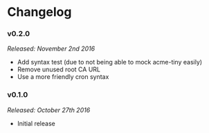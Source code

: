 # Changelog

### v0.2.0

*Released: November 2nd 2016*

- Add syntax test (due to not being able to mock acme-tiny easily)
- Remove unused root CA URL
- Use a more friendly cron syntax

### v0.1.0

*Released: October 27th 2016*

- Initial release
